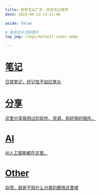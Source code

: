```yaml
---
title: 非学无以广才，非志无以成学
date: 2023-04-13 13:21:48

aside: false

# 是否显示顶部图片
top_img: /imgs/default-cover.webp

---
```


<style>
  #libCategories .card-wrap:hover .card-info:after {
    width: 300%;
  }
</style>
<link rel="stylesheet" type="text/css" href="https://npm.elemecdn.com/js-heo@1.0.11/3dCard/no3d.css">

<div id='libCategories'>
<div id="lib-cards" class="container">

<a href='javascript:void(0);' onClick='pjax.loadUrl("/categories/notes/")'>
<card data-image="/imgs/t1.webp">
<h1 slot="header">笔记</h1>
<p slot="content">日常笔记，好记性不如烂笔头</p>
</card>
</a>

<a href='javascript:void(0);' onClick='pjax.loadUrl("/categories/share/")'>
  <card data-image="/imgs/t2.webp">
    <h1 slot="header">分享</h1>
    <p slot="content">这里分享我用过的软件，资源，和好用的插件。</p>
  </card>
</a>

<a href='javascript:void(0);' onClick='pjax.loadUrl("/categories/ai/")'>
  <card data-image="/imgs/t2.webp">
    <h1 slot="header">AI</h1>
    <p slot="content">AI人工智能都在这里。</p>
  </card>
</a>

<a href='javascript:void(0);' onClick='pjax.loadUrl("/categories/ai/")'>
  <card data-image="/imgs/t1.webp">
    <h1 slot="header">Other</h1>
    <p slot="content">杂项，就是不知什么分类的都放这里喽</p>
  </card>
</a>

</div>
</div>

<script src='https://lf6-cdn-tos.bytecdntp.com/cdn/expire-1-M/vue/2.6.14/vue.min.js' data-pjax></script>

<script type="text/javascript" src="https://cdn1.tianli0.top/npm/js-heo@1.0.11/3dCard/no3d.js" data-pjax></script>